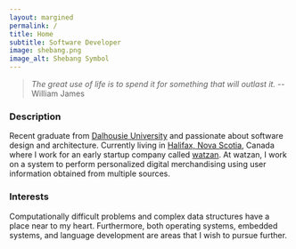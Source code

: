 ```yaml
---
layout: margined
permalink: /
title: Home
subtitle: Software Developer
image: shebang.png
image_alt: Shebang Symbol
---
```


> *The great use of life is to spend it for something that will outlast it.* -- William James

### Description

Recent graduate from [Dalhousie University](http://dal.ca) and passionate about software design and architecture. Currently living in [Halifax, Nova Scotia](https://www.google.ca/maps/place/Halifax,+NS/), Canada where I work for an early startup company called [watzan](http://watzan.com/). At watzan, I work on a system to perform personalized digital merchandising using user information obtained from multiple sources.

### Interests

Computationally difficult problems and complex data structures have a place near to my heart. Furthermore, both operating systems, embedded systems, and language development are areas that I wish to pursue further.
